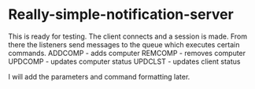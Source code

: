 # Really-simple-notification-server

This is ready for testing. The client connects and a session is made. From there the listeners send messages to the queue which executes certain commands.
ADDCOMP - adds computer
REMCOMP - removes computer
UPDCOMP - updates computer status
UPDCLST - updates client status

I will add the parameters and command formatting later.
